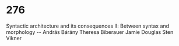 # 276
Syntactic architecture and its consequences II: Between syntax and morphology -- András Bárány   Theresa Biberauer   Jamie Douglas   Sten Vikner   
